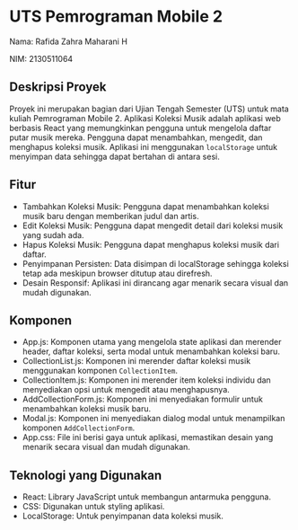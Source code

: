 # UTS Pemrograman Mobile 2
Nama: Rafida Zahra Maharani H

NIM: 2130511064

## Deskripsi Proyek

Proyek ini merupakan bagian dari Ujian Tengah Semester (UTS) untuk mata kuliah Pemrograman Mobile 2. Aplikasi Koleksi Musik adalah aplikasi web berbasis React yang memungkinkan pengguna untuk mengelola daftar putar musik mereka. Pengguna dapat menambahkan, mengedit, dan menghapus koleksi musik. Aplikasi ini menggunakan `localStorage` untuk menyimpan data sehingga dapat bertahan di antara sesi.

## Fitur

- Tambahkan Koleksi Musik: Pengguna dapat menambahkan koleksi musik baru dengan memberikan judul dan artis.
- Edit Koleksi Musik: Pengguna dapat mengedit detail dari koleksi musik yang sudah ada.
- Hapus Koleksi Musik: Pengguna dapat menghapus koleksi musik dari daftar.
- Penyimpanan Persisten: Data disimpan di localStorage sehingga koleksi tetap ada meskipun browser ditutup atau direfresh.
- Desain Responsif: Aplikasi ini dirancang agar menarik secara visual dan mudah digunakan.

## Komponen

- App.js: Komponen utama yang mengelola state aplikasi dan merender header, daftar koleksi, serta modal untuk menambahkan koleksi baru.
- CollectionList.js: Komponen ini merender daftar koleksi musik menggunakan komponen `CollectionItem`.
- CollectionItem.js: Komponen ini merender item koleksi individu dan menyediakan opsi untuk mengedit atau menghapusnya.
- AddCollectionForm.js: Komponen ini menyediakan formulir untuk menambahkan koleksi musik baru.
- Modal.js: Komponen ini menyediakan dialog modal untuk menampilkan komponen `AddCollectionForm`.
- App.css: File ini berisi gaya untuk aplikasi, memastikan desain yang menarik secara visual dan mudah digunakan.

## Teknologi yang Digunakan
- React: Library JavaScript untuk membangun antarmuka pengguna.
- CSS: Digunakan untuk styling aplikasi.
- LocalStorage: Untuk penyimpanan data koleksi musik.
